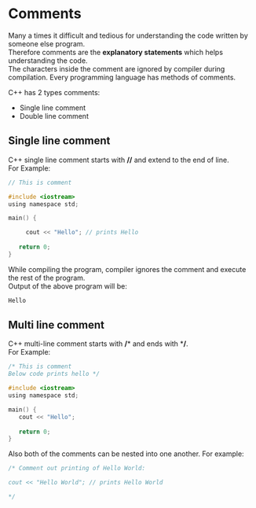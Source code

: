 # Comments   

Many a times it difficult and tedious for understanding the code written by someone else program.  
Therefore comments are the **explanatory statements** which helps understanding the code.  
The characters inside the comment are ignored by compiler during compilation. 
Every programming language has methods of comments.  

C++ has 2 types comments:
* Single line comment
* Double line comment

## Single line comment   

C++ single line comment starts with **//** and extend to the end of line.  
For Example:  
```c
// This is comment 

#include <iostream>
using namespace std;

main() {

     cout << "Hello"; // prints Hello 
   
   return 0;
}
```  
While compiling the program, compiler ignores the comment and execute the rest of the program.  
Output of the above program will be:
```c
Hello
```  
## Multi line comment   

C++ multi-line comment starts with **/*** and ends with ***/**.  
For Example:
```c
/* This is comment
Below code prints hello */

#include <iostream>
using namespace std;

main() {
   cout << "Hello"; 
   
   return 0;
}
```  
Also both of the comments can be nested into one another. 
For example:

```c
/* Comment out printing of Hello World:

cout << "Hello World"; // prints Hello World

*/
```